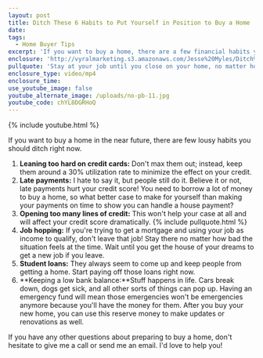 ```yaml
---
layout: post
title: Ditch These 6 Habits to Put Yourself in Position to Buy a Home
date:
tags:
  - Home Buyer Tips
excerpt: 'If you want to buy a home, there are a few financial habits you need to kick right away to put yourself in position to qualify.'
enclosure: 'http://vyralmarketing.s3.amazonaws.com/Jesse%20Myles/Ditch%20These%206%20Habits%20to%20Put%20Yourself%20in%20Position%20to%20Buy%20a%20Home.mp4'
pullquote: 'Stay at your job until you close on your home, no matter how bad the situation seems.'
enclosure_type: video/mp4
enclosure_time:
use_youtube_image: false
youtube_alternate_image: /uploads/no-pb-11.jpg
youtube_code: chYL8DGRHoQ
---
```



{% include youtube.html %}

If you want to buy a home in the near future, there are few lousy habits you should ditch right now.

1. **Leaning too hard on credit cards:** Don't max them out; instead, keep them around a 30% utilization rate to minimize the effect on your credit.
2. **Late payments:** I hate to say it, but people still do it. Believe it or not, late payments hurt your credit score! You need to borrow a lot of money to buy a home, so what better case to make for yourself than making your payments on time to show you can handle a house payment?
3. **Opening too many lines of credit:** This won't help your case at all and will affect your credit score dramatically.
{% include pullquote.html %}
5. **Job hopping:** If you're trying to get a mortgage and using your job as income to qualify, don't leave that job! Stay there no matter how bad the situation feels at the time. Wait until you get the house of your dreams to get a new job if you leave.
6. **Student loans:** They always seem to come up and keep people from getting a home. Start paying off those loans right now.
7. **Keeping a low bank balance:**Stuff happens in life. Cars break down, dogs get sick, and all other sorts of things can pop up. Having an emergency fund will mean those emergencies won't be emergencies anymore because you'll have the money for them. After you buy your new home, you can use this reserve money to make updates or renovations as well.

If you have any other questions about preparing to buy a home, don't hesitate to give me a call or send me an email. I'd love to help you!